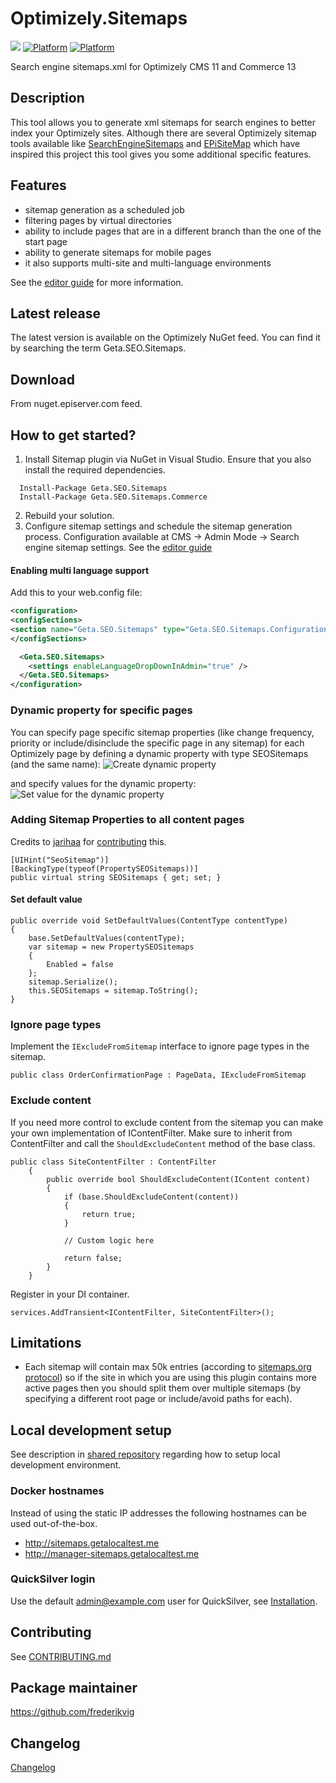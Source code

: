 # Optimizely.Sitemaps

![](http://tc.geta.no/app/rest/builds/buildType:(id:GetaPackages_OptimizelySitemaps_00ci),branch:master/statusIcon)
[![Platform](https://img.shields.io/badge/Platform-.NET%205-blue.svg?style=flat)](https://msdn.microsoft.com/en-us/library/w0x726c2%28v=vs.110%29.aspx)
[![Platform](https://img.shields.io/badge/Episerver-%2012-orange.svg?style=flat)](http://world.episerver.com/cms/)

Search engine sitemaps.xml for Optimizely CMS 11 and Commerce 13

## Description

This tool allows you to generate xml sitemaps for search engines to better index your Optimizely sites. Although there are several Optimizely sitemap tools available like [SearchEngineSitemaps](https://www.coderesort.com/p/epicode/wiki/SearchEngineSitemaps) and [EPiSiteMap](http://episitemap.codeplex.com/) which have inspired this project this tool gives you some additional specific features.

## Features

- sitemap generation as a scheduled job
- filtering pages by virtual directories
- ability to include pages that are in a different branch than the one of the start page
- ability to generate sitemaps for mobile pages
- it also supports multi-site and multi-language environments

See the [editor guide](docs/editor-guide.md) for more information.

## Latest release

The latest version is available on the Optimizely NuGet feed. You can find it by searching the term Geta.SEO.Sitemaps.

## Download

From nuget.episerver.com feed.

## How to get started?

1. Install Sitemap plugin via NuGet in Visual Studio. Ensure that you also install the required dependencies.

```
  Install-Package Geta.SEO.Sitemaps
  Install-Package Geta.SEO.Sitemaps.Commerce
```

2. Rebuild your solution.
3. Configure sitemap settings and schedule the sitemap generation process. Configuration available at CMS -> Admin Mode -> Search engine sitemap settings. See the [editor guide](docs/editor-guide.md)

#### Enabling multi language support

Add this to your web.config file:

```xml
<configuration>
<configSections>
<section name="Geta.SEO.Sitemaps" type="Geta.SEO.Sitemaps.Configuration.SitemapConfigurationSection, Geta.SEO.Sitemaps"/>
</configSections>

  <Geta.SEO.Sitemaps>
    <settings enableLanguageDropDownInAdmin="true" />
  </Geta.SEO.Sitemaps>
</configuration>
```

### Dynamic property for specific pages

You can specify page specific sitemap properties (like change frequency, priority or include/disinclude the specific page in any sitemap) for each Optimizely page by defining a dynamic property with type SEOSitemaps (and the same name):
![Create dynamic property](docs/images/SitemapDynamicPropertyDefine.png?raw=true)

and specify values for the dynamic property:
![Set value for the dynamic property](docs/images/SitemapDynamicPropertyOnPage.PNG?raw=true)

### Adding Sitemap Properties to all content pages

Credits to [jarihaa](https://github.com/jarihaa) for [contributing](https://github.com/Geta/SEO.Sitemaps/pull/87) this.

```
[UIHint("SeoSitemap")]
[BackingType(typeof(PropertySEOSitemaps))]
public virtual string SEOSitemaps { get; set; }
```

#### Set default value

```
public override void SetDefaultValues(ContentType contentType)
{
    base.SetDefaultValues(contentType);
    var sitemap = new PropertySEOSitemaps
    {
        Enabled = false
    };
    sitemap.Serialize();
    this.SEOSitemaps = sitemap.ToString();
}
```

### Ignore page types

Implement the `IExcludeFromSitemap` interface to ignore page types in the sitemap.

```
public class OrderConfirmationPage : PageData, IExcludeFromSitemap
```

### Exclude content

If you need more control to exclude content from the sitemap you can make your own implementation of IContentFilter. Make sure to inherit from ContentFilter and call the `ShouldExcludeContent` method of the base class. 

```
public class SiteContentFilter : ContentFilter
    {
        public override bool ShouldExcludeContent(IContent content)
        {
            if (base.ShouldExcludeContent(content))
            {
                return true;
            }

            // Custom logic here

            return false;
        }
    }
```

Register in your DI container.

```services.AddTransient<IContentFilter, SiteContentFilter>();```

## Limitations

- Each sitemap will contain max 50k entries (according to [sitemaps.org protocol](http://www.sitemaps.org/protocol.html#index)) so if the site in which you are using this plugin contains more active pages then you should split them over multiple sitemaps (by specifying a different root page or include/avoid paths for each).

## Local development setup

See description in [shared repository](https://github.com/Geta/package-shared/blob/master/README.md#local-development-set-up) regarding how to setup local development environment.

### Docker hostnames

Instead of using the static IP addresses the following hostnames can be used out-of-the-box.

- http://sitemaps.getalocaltest.me
- http://manager-sitemaps.getalocaltest.me

### QuickSilver login

Use the default admin@example.com user for QuickSilver, see [Installation](https://github.com/episerver/Quicksilver).

## Contributing

See [CONTRIBUTING.md](./CONTRIBUTING.md)

## Package maintainer

https://github.com/frederikvig

## Changelog

[Changelog](CHANGELOG.md)
